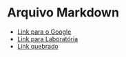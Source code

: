 # Arquivo Markdown

- [Link para o Google](https://www.google.com)
- [Link para Laboratória](https://www.laboratoria.la/br)
- [Link quebrado](https://www.link-quebrado.com)

